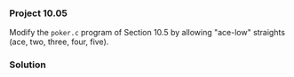 ### Project 10.05
Modify the `poker.c` program of Section 10.5 by allowing "ace-low" straights (ace, two, three, four, five).

### Solution
